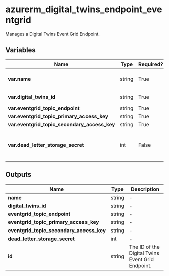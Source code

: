 # azurerm_digital_twins_endpoint_eventgrid

Manages a Digital Twins Event Grid Endpoint.

## Variables

| Name | Type | Required? |  Description |
| ---- | ---- | --------- |  ----------- |
| **var.name** | string | True | The name which should be used for this Digital Twins Eventgrid Endpoint. Changing this forces a new Digital Twins Eventgrid Endpoint to be created. | 
| **var.digital_twins_id** | string | True | The resource ID of the Digital Twins Instance. Changing this forces a new Digital Twins Eventgrid Endpoint to be created. | 
| **var.eventgrid_topic_endpoint** | string | True | The endpoint of the Event Grid Topic. | 
| **var.eventgrid_topic_primary_access_key** | string | True | The primary access key of the Event Grid Topic. | 
| **var.eventgrid_topic_secondary_access_key** | string | True | The secondary access key of the Event Grid Topic. | 
| **var.dead_letter_storage_secret** | int | False | The storage secret of the dead-lettering, whose format is `https://<storageAccountname>.blob.core.windows.net/<containerName>?<SASToken>`. When an endpoint can't deliver an event within a certain time period or after trying to deliver the event a certain number of times, it can send the undelivered event to a storage account. | 



## Outputs

| Name | Type | Description |
| ---- | ---- | --------- | 
| **name** | string  | - | 
| **digital_twins_id** | string  | - | 
| **eventgrid_topic_endpoint** | string  | - | 
| **eventgrid_topic_primary_access_key** | string  | - | 
| **eventgrid_topic_secondary_access_key** | string  | - | 
| **dead_letter_storage_secret** | int  | - | 
| **id** | string  | The ID of the Digital Twins Event Grid Endpoint. | 